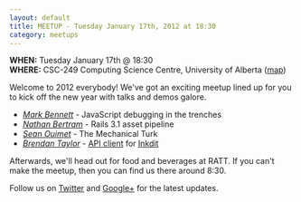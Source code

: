 ```yaml
---
layout: default
title: MEETUP - Tuesday January 17th, 2012 at 18:30
category: meetups
---
```


**WHEN:** Tuesday January 17th @ 18:30  
**WHERE:** CSC-249 Computing Science Centre, University of Alberta ([map](http://maps.google.ca/maps/place?q=computing+science,+edmonton&hl=en&ftid=0x53a0218a9ccbcfa5:0xaae88fa1314cc64e))

Welcome to 2012 everybody! We've got an exciting meetup lined up for you to kick off the new year with talks and demos galore.

 * _[Mark Bennett](http://twitter.com/MarkBennett)_ - JavaScript debugging in the trenches
 * _[Nathan Bertram](http://about.me/nathanbertram)_ - Rails 3.1 asset pipeline
 * _[Sean Ouimet](https://twitter.com/SkepticSean)_ - The Mechanical Turk
 * _[Brendan Taylor](http://github.com/bct)_ - [API client](http://github.com/Inkdit/inkdit.rb) for [Inkdit](https://inkdit.com/)

Afterwards, we'll head out for food and beverages at RATT. If you can't make the meetup, then you can find us there around 8:30.

Follow us on [Twitter](http://twitter.com/yegrb) and [Google+](https://plus.google.com/116923764087972001994/posts) for the latest updates.
